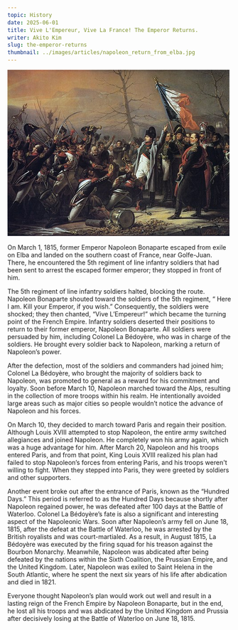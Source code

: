 ```yaml
---
topic: History
date: 2025-06-01
title: Vive L'Empereur, Vive La France! The Emperor Returns.
writer: Akito Kim
slug: the-emperor-returns
thumbnail: ../images/articles/napoleon_return_from_elba.jpg
---
```

![](../images/articles/napoleon_return_from_elba.jpg)

On March 1, 1815, former Emperor Napoleon Bonaparte escaped from exile on Elba and landed on the southern coast of France, near Golfe-Juan. There, he encountered the 5th regiment of line infantry soldiers that had been sent to arrest the escaped former emperor; they stopped in front of him. 

The 5th regiment of line infantry soldiers halted, blocking the route. Napoleon Bonaparte shouted toward the soldiers of the 5th regiment, “ Here I am. Kill your Emperor, if you wish.” Consequently, the soldiers were shocked; they then chanted, “Vive L’Empereur!” which became the turning point of the French Empire. Infantry soldiers deserted their positions to return to their former emperor, Napoleon Bonaparte. All soldiers were persuaded by him, including Colonel La Bédoyère, who was in charge of the soldiers. He brought every soldier back to Napoleon, marking a return of Napoleon’s power. 

After the defection, most of the soldiers and commanders had joined him; Colonel La Bédoyère, who brought the majority of soldiers back to Napoleon, was promoted to general as a reward for his commitment and loyalty. Soon before March 10, Napoleon marched toward the Alps, resulting in the collection of more troops within his realm. He intentionally avoided large areas such as major cities so people wouldn’t notice the advance of Napoleon and his forces.

On March 10, they decided to march toward Paris and regain their position. Although Louis XVIII attempted to stop Napoleon, the entire army switched allegiances and joined Napoleon. He completely won his army again, which was a huge advantage for him. After March 20, Napoleon and his troops entered Paris, and from that point, King Louis XVIII realized his plan had failed to stop Napoleon’s forces from entering Paris, and his troops weren't willing to fight. When they stepped into Paris, they were greeted by soldiers and other supporters.

Another event broke out after the entrance of Paris, known as the “Hundred Days.” This period is referred to as the Hundred Days because shortly after Napoleon regained power, he was defeated after 100 days at the Battle of Waterloo. Colonel La Bédoyère’s fate is also a significant and interesting aspect of the Napoleonic Wars. Soon after Napoleon’s army fell on June 18, 1815, after the defeat at the Battle of Waterloo, he was arrested by the British royalists and was court-martialed. As a result, in August 1815, La Bédoyère was executed by the firing squad for his treason against the Bourbon Monarchy. Meanwhile, Napoleon was abdicated after being defeated by the nations within the Sixth Coalition, the Prussian Empire, and the United Kingdom. Later, Napoleon was exiled to Saint Helena in the South Atlantic, where he spent the next six years of his life after abdication and died in 1821.

Everyone thought Napoleon’s plan would work out well and result in a lasting reign of the French Empire by Napoleon Bonaparte, but in the end, he lost all his troops and was abdicated by the United Kingdom and Prussia after decisively losing at the Battle of Waterloo on June 18, 1815. 